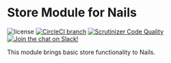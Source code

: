 # Store Module for Nails

![license](https://img.shields.io/badge/license-MIT-green.svg)
[![CircleCI branch](https://img.shields.io/circleci/project/github/nails/module-store.svg)](https://circleci.com/gh/nails/module-store)
[![Scrutinizer Code Quality](https://scrutinizer-ci.com/g/nails/module-store/badges/quality-score.png)](https://scrutinizer-ci.com/g/nails/module-store)
[![Join the chat on Slack!](https://now-examples-slackin-rayibnpwqe.now.sh/badge.svg)](https://nails-app.slack.com/shared_invite/MTg1NDcyNjI0ODcxLTE0OTUwMzA1NTYtYTZhZjc5YjExMQ)

This module brings basic store functionality to Nails.
